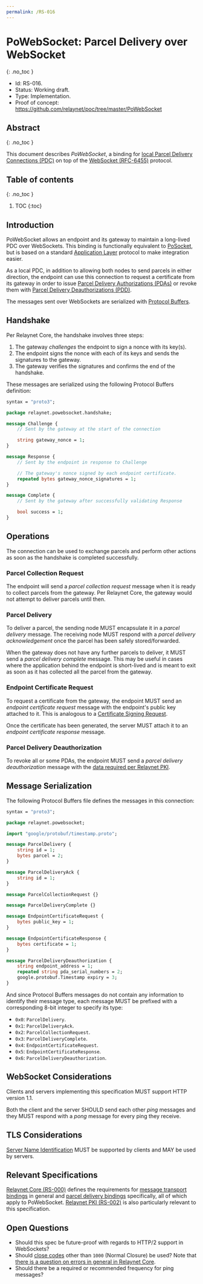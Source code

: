 ```yaml
---
permalink: /RS-016
---
```

# PoWebSocket: Parcel Delivery over WebSocket
{: .no_toc }

- Id: RS-016.
- Status: Working draft.
- Type: Implementation.
- Proof of concept: https://github.com/relaynet/poc/tree/master/PoWebSocket

## Abstract
{: .no_toc }

This document describes _PoWebSocket_, a binding for [local Parcel Delivery Connections (PDC)](rs000-core.md#internal-pdc) on top of the [WebSocket (RFC-6455)](https://tools.ietf.org/html/rfc6455) protocol.

## Table of contents
{: .no_toc }

1. TOC
{:toc}

## Introduction

PoWebSocket allows an endpoint and its gateway to maintain a long-lived PDC over WebSockets. This binding is functionally equivalent to [PoSocket](rs005-posocket.md), but is based on a standard [Application Layer](https://en.wikipedia.org/wiki/Application_layer) protocol to make integration easier.

As a local PDC, in addition to allowing both nodes to send parcels in either direction, the endpoint can use this connection to request a certificate from its gateway in order to issue [Parcel Delivery Authorizations (PDAs)](rs002-pki.md#parcel-delivery-authorization-pda) or revoke them with [Parcel Delivery Deauthorizations (PDD)](rs002-pki.md#parcel-delivery-deauthorization-pdd).

The messages sent over WebSockets are serialized with [Protocol Buffers](https://developers.google.com/protocol-buffers/).

## Handshake

Per Relaynet Core, the handshake involves three steps:

1. The gateway _challenges_ the endpoint to sign a nonce with its key(s).
1. The endpoint signs the nonce with each of its keys and sends the signatures to the gateway.
1. The gateway verifies the signatures and confirms the end of the handshake.

These messages are serialized using the following Protocol Buffers definition:

```proto
syntax = "proto3";

package relaynet.powebsocket.handshake;

message Challenge {
    // Sent by the gateway at the start of the connection

    string gateway_nonce = 1;
}

message Response {
    // Sent by the endpoint in response to Challenge

    // The gateway's nonce signed by each endpoint certificate.
    repeated bytes gateway_nonce_signatures = 1;
}

message Complete {
    // Sent by the gateway after successfully validating Response

    bool success = 1;
}
```

## Operations

The connection can be used to exchange parcels and perform other actions as soon as the handshake is completed successfully.

### Parcel Collection Request

The endpoint will send a _parcel collection request_ message when it is ready to collect parcels from the gateway. Per Relaynet Core, the gateway would not attempt to deliver parcels until then.

### Parcel Delivery

To deliver a parcel, the sending node MUST encapsulate it in a _parcel delivery_ message. The receiving node MUST respond with a _parcel delivery acknowledgement_ once the parcel has been safely stored/forwarded.

When the gateway does not have any further parcels to deliver, it MUST send a _parcel delivery complete_ message. This may be useful in cases where the application behind the endpoint is short-lived and is meant to exit as soon as it has collected all the parcel from the gateway.

### Endpoint Certificate Request

To request a certificate from the gateway, the endpoint MUST send an _endpoint certificate request_ message with the endpoint's public key attached to it. This is analogous to a [Certificate Signing Request](https://en.wikipedia.org/wiki/Certificate_signing_request).

Once the certificate has been generated, the server MUST attach it to an _endpoint certificate response_ message.

### Parcel Delivery Deauthorization

To revoke all or some PDAs, the endpoint MUST send a _parcel delivery deauthorization_ message with the [data required per Relaynet PKI](rs002-pki.md#parcel-delivery-deauthorization-pdd).

## Message Serialization

The following Protocol Buffers file defines the messages in this connection:

```proto
syntax = "proto3";

package relaynet.powebsocket;

import "google/protobuf/timestamp.proto";

message ParcelDelivery {
    string id = 1;
    bytes parcel = 2;
}

message ParcelDeliveryAck {
    string id = 1;
}

message ParcelCollectionRequest {}

message ParcelDeliveryComplete {}

message EndpointCertificateRequest {
    bytes public_key = 1;
}

message EndpointCertificateResponse {
    bytes certificate = 1;
}

message ParcelDeliveryDeauthorization {
    string endpoint_address = 1;
    repeated string pda_serial_numbers = 2;
    google.protobuf.Timestamp expiry = 3;
}
```

And since Protocol Buffers messages do not contain any information to identify their message type, each message MUST be prefixed with a corresponding 8-bit integer to specify its type:

- `0x0`: `ParcelDelivery`.
- `0x1`: `ParcelDeliveryAck`.
- `0x2`: `ParcelCollectionRequest`.
- `0x3`: `ParcelDeliveryComplete`.
- `0x4`: `EndpointCertificateRequest`.
- `0x5`: `EndpointCertificateResponse`.
- `0x6`: `ParcelDeliveryDeauthorization`.

## WebSocket Considerations

Clients and servers implementing this specification MUST support HTTP version 1.1.

Both the client and the server SHOULD send each other _ping_ messages and they MUST respond with a _pong_ message for every ping they receive.

## TLS Considerations

[Server Name Identification](https://en.wikipedia.org/wiki/Server_Name_Indication) MUST be supported by clients and MAY be used by servers.

## Relevant Specifications

[Relaynet Core (RS-000)](rs000-core.md) defines the requirements for [message transport bindings](rs000-core.md#message-transport-bindings) in general and [parcel delivery bindings](rs000-core.md#parcel-delivery-binding) specifically, all of which apply to PoWebSocket. [Relaynet PKI (RS-002)](rs002-pki.md) is also particularly relevant to this specification.

## Open Questions

- Should this spec be future-proof with regards to HTTP/2 support in WebSockets?
- Should [close codes](https://www.iana.org/assignments/websocket/websocket.xml#close-code-number) other than `1000` (Normal Closure) be used? Note that [there is a question on errors in general in Relaynet Core](rs000-core.md#open-questions).
- Should there be a required or recommended frequency for ping messages?
